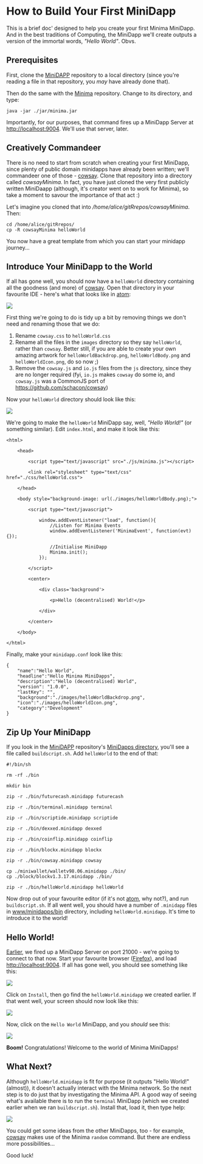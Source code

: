 # How to Build Your First MiniDapp

This is a brief doc' designed to help you create your first Minima MiniDapp. And in the best traditions of Computing, the MiniDapp we'll create outputs a version of the immortal words, _"Hello World"_. Obvs.

## Prerequisites

First, clone the [MiniDAPP](https://github.com/minima-global/MiniDAPP) repository to a local directory (since you're reading a file in that repository, you _may_ have already done that).

Then do the same with the [Minima](https://github.com/minima-global/Minima) repository. Change to its directory, and type:

````
java -jar ./jar/minima.jar
````

Importantly, for our purposes, that command fires up a MiniDapp Server at [http://localhost:9004](http://localhost:9004). We'll use that server, later.

## Creatively Commandeer

There is no need to start from scratch when creating your first MiniDapp, since plenty of public domain minidapps have already been written; we'll commandeer one of those - [cowsay](https://github.com/glowkeeper/cowsayMinima). Clone that repository into a directory called _cowsayMinima_. In fact, you have just cloned the very first publicly written MiniDaapp (although, it's creator went on to work for Minima), so take a moment to savour the importance of that act :)

Let's imagine you cloned that into _/home/alice/gitRrepos/cowsayMinima_. Then:

```
cd /home/alice/gitRrepos/
cp -R cowsayMinima helloWorld
```

You now have a great template from which you can start your minidapp journey...

## Introduce Your MiniDapp to the World

If all has gone well, you should now have a `helloWorld` directory containing all the goodness (and more) of [cowsay](https://github.com/glowkeeper/cowsayMinima). Open that directory in your favourite IDE - here's what that looks like in [atom](https://atom.io/):

![](./images/helloWorld.png)

First thing we're going to do is tidy up a bit by removing things we don't need and renaming those that we do:

1. Rename `cowsay.css` to `helloWorld.css`
2. Rename all the files in the `images` directory so they say `helloWorld`, rather than `cowsay`. Better still, if you are able to create your own amazing artwork for `helloWorldBackdrop.png`, `helloWorldBody.png` and `helloWorldIcon.png`, do so now ;)
3. Remove the `cowsay.js` and `io.js` files from the `js` directory, since they are no longer required (fyi, `io.js` makes `cowsay` do some io, and `cowsay.js` was a CommonJS port of https://github.com/schacon/cowsay)

Now your `helloWorld` directory should look like this:

![](./images/hellowWorldCleanup.png)

We're going to make the `helloWorld` MiniDapp say, well, _"Hello World!"_ (or something similar). Edit `index.html`, and make it look like this:

```
<html>

	<head>

		<script type="text/javascript" src="./js/minima.js"></script>

		<link rel="stylesheet" type="text/css" href="./css/helloWorld.css">

	</head>

	<body style="background-image: url(./images/helloWorldBody.png);">

		<script type="text/javascript">

			window.addEventListener("load", function(){
				//Listen for Minima Events
				window.addEventListener('MinimaEvent', function(evt) {});

				//Initialise MiniDapp
				Minima.init();
			});

		</script>

		<center>

			<div class='background'>

				<p>Hello (decentralised) World!</p>

			</div>

		</center>

	</body>

</html>
```

Finally, make your `minidapp.conf` look like this:

```
{
	"name":"Hello World",
	"headline":"Hello Minima MiniDapps",
	"description":"Hello (decentralised) World",
	"version": "1.0.0",
	"lastKey": "",
	"background":"./images/helloWorldBackdrop.png",
	"icon":"./images/helloWorldIcon.png",
	"category":"Development"
}
```

## Zip Up Your MiniDapp

If you look in the [MiniDAPP](https://github.com/minima-global/MiniDAPP) repository's [MiniDapps directory](../www/minidapps/), you'll see a file called `buildscript.sh`. Add `helloWorld` to the end of that:

```
#!/bin/sh

rm -rf ./bin

mkdir bin

zip -r ./bin/futurecash.minidapp futurecash

zip -r ./bin/terminal.minidapp terminal

zip -r ./bin/scriptide.minidapp scriptide

zip -r ./bin/dexxed.minidapp dexxed

zip -r ./bin/coinflip.minidapp coinflip

zip -r ./bin/blockx.minidapp blockx

zip -r ./bin/cowsay.minidapp cowsay

cp ./miniwallet/walletv98.06.minidapp ./bin/
cp ./block/blockv1.3.17.minidapp ./bin/

zip -r ./bin/helloWorld.minidapp helloWorld
```

Now drop out of your favourite editor (if it's not [atom](https://atom.io/), why not?), and run `buildscript.sh`. If all went well, you should have a number of `.minidapp` files in [www/minidapps/bin](../www/minidapps/bin) directory, including `helloWorld.minidapp`. It's time to introduce it to the world!

## Hello World!

[Earlier](#prerequisites), we fired up a MiniDapp Server on port 21000 - we're going to connect to that now. Start your favourite browser ([Firefox](https://www.mozilla.org/en-GB/firefox/new/)), and load [http://localhost:9004](http://localhost:9004). If all has gone well, you should see something like this:

![](./images/miniDappServer.png)

Click on `Install`, then go find the `helloWorld.minidapp` we created earlier. If that went well, your screen should now look like this:

![](./images/helloWorldMiniDappServer.png)

Now, click on the `Hello World` MiniDapp, and you _should_ see this:

![](./images/helloDecentralisedWorld.png)

**Boom!** Congratulations! Welcome to the world of Minima MiniDapps!

## What Next?

Although `helloWorld.minidapp` is fit for purpose (it outputs "Hello World!" (almost)), it doesn't actually interact with the Minima network. So the next step is to do just that by investigating the Minima API. A good way of seeing what's available there is to run the `terminal` MiniDapp  (which we created earlier when we ran `buildscript.sh`). Install that, load it, then type help:

![](./images/helloWorldTerminal.png)

You could get some ideas from the other MiniDapps, too - for example, [cowsay](https://github.com/glowkeeper/MiFi/www/minidapps/cowsay) makes use of the Minima `random` command. But there are endless more possibilities...

Good luck!
